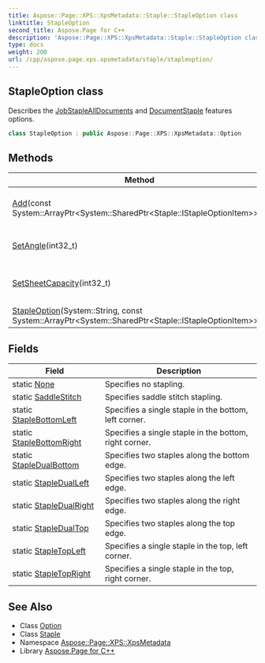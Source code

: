 ```yaml
---
title: Aspose::Page::XPS::XpsMetadata::Staple::StapleOption class
linktitle: StapleOption
second_title: Aspose.Page for C++
description: 'Aspose::Page::XPS::XpsMetadata::Staple::StapleOption class. Describes the JobStapleAllDocuments and DocumentStaple features options in C++.'
type: docs
weight: 200
url: /cpp/aspose.page.xps.xpsmetadata/staple/stapleoption/
---
```

## StapleOption class


Describes the [JobStapleAllDocuments](../../jobstaplealldocuments/) and [DocumentStaple](../../documentstaple/) features options.

```cpp
class StapleOption : public Aspose::Page::XPS::XpsMetadata::Option
```

## Methods

| Method | Description |
| --- | --- |
| [Add](./add/)(const System::ArrayPtr\<System::SharedPtr\<Staple::IStapleOptionItem\>\>\&) | Adds an array of [IStapleOptionItem](../istapleoptionitem/) instances to the feature. |
| [SetAngle](./setangle/)(int32_t) | Sets an *Angle* scored property value. |
| [SetSheetCapacity](./setsheetcapacity/)(int32_t) | Sets an *SheetCapacity* scored property value. |
| [StapleOption](./stapleoption/)(System::String, const System::ArrayPtr\<System::SharedPtr\<Staple::IStapleOptionItem\>\>\&) | Creates a new instance. |
## Fields

| Field | Description |
| --- | --- |
| static [None](./none/) | Specifies no stapling. |
| static [SaddleStitch](./saddlestitch/) | Specifies saddle stitch stapling. |
| static [StapleBottomLeft](./staplebottomleft/) | Specifies a single staple in the bottom, left corner. |
| static [StapleBottomRight](./staplebottomright/) | Specifies a single staple in the bottom, right corner. |
| static [StapleDualBottom](./stapledualbottom/) | Specifies two staples along the bottom edge. |
| static [StapleDualLeft](./stapledualleft/) | Specifies two staples along the left edge. |
| static [StapleDualRight](./stapledualright/) | Specifies two staples along the right edge. |
| static [StapleDualTop](./stapledualtop/) | Specifies two staples along the top edge. |
| static [StapleTopLeft](./stapletopleft/) | Specifies a single staple in the top, left corner. |
| static [StapleTopRight](./stapletopright/) | Specifies a single staple in the top, right corner. |
## See Also

* Class [Option](../../option/)
* Class [Staple](../)
* Namespace [Aspose::Page::XPS::XpsMetadata](../../)
* Library [Aspose.Page for C++](../../../)
